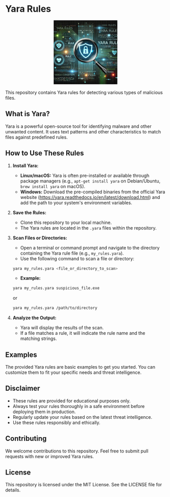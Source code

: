 # Yara Rules

<div style="text-align: center;">
  <img src="./assets/logo.png" alt="Alt Text" width="200"/>
</div>



This repository contains Yara rules for detecting various types of malicious files.

## What is Yara?

Yara is a powerful open-source tool for identifying malware and other unwanted content. It uses text patterns and other characteristics to match files against predefined rules.

## How to Use These Rules

1. **Install Yara:**
    * **Linux/macOS:**
        Yara is often pre-installed or available through package managers (e.g., `apt-get install yara` on Debian/Ubuntu, `brew install yara` on macOS).
    * **Windows:**
        Download the pre-compiled binaries from the official Yara website (https://yara.readthedocs.io/en/latest/download.html) and add the path to your system's environment variables.

2. **Save the Rules:**
    * Clone this repository to your local machine.
    * The Yara rules are located in the `.yara` files within the repository.

3. **Scan Files or Directories:**
    * Open a terminal or command prompt and navigate to the directory containing the Yara rule file (e.g., `my_rules.yara`).
    * Use the following command to scan a file or directory:

    ```bash
    yara my_rules.yara <file_or_directory_to_scan>
    ```

    * **Example:**

    ```bash
    yara my_rules.yara suspicious_file.exe
    ```
    or
    ```bash
    yara my_rules.yara /path/to/directory
    ```

4. **Analyze the Output:**
    * Yara will display the results of the scan.
    * If a file matches a rule, it will indicate the rule name and the matching strings.

## Examples

The provided Yara rules are basic examples to get you started. You can customize them to fit your specific needs and threat intelligence.

## Disclaimer

* These rules are provided for educational purposes only.
* Always test your rules thoroughly in a safe environment before deploying them in production.
* Regularly update your rules based on the latest threat intelligence.
* Use these rules responsibly and ethically.

## Contributing

We welcome contributions to this repository. Feel free to submit pull requests with new or improved Yara rules.

## License

This repository is licensed under the MIT License. See the LICENSE file for details.